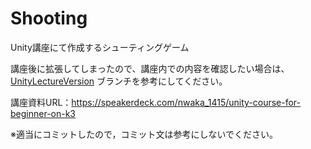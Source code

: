 # Shooting
Unity講座にて作成するシューティングゲーム

講座後に拡張してしまったので、講座内での内容を確認したい場合は、[UnityLectureVersion](https://github.com/NWaka-1415/Shooting/tree/UnityLectureVersion) ブランチを参考にしてください。

講座資料URL：https://speakerdeck.com/nwaka_1415/unity-course-for-beginner-on-k3

※適当にコミットしたので，コミット文は参考にしないでください。
